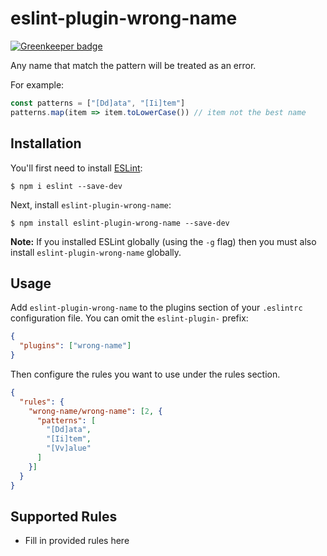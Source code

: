 # eslint-plugin-wrong-name

[![Greenkeeper badge](https://badges.greenkeeper.io/whiteand/eslint-plugin-wrong-name.svg)](https://greenkeeper.io/)

Any name that match the pattern will be treated as an error.

For example:

```javascript
const patterns = ["[Dd]ata", "[Ii]tem"]
patterns.map(item => item.toLowerCase()) // item not the best name
```

## Installation

You'll first need to install [ESLint](http://eslint.org):

```
$ npm i eslint --save-dev
```

Next, install `eslint-plugin-wrong-name`:

```
$ npm install eslint-plugin-wrong-name --save-dev
```

**Note:** If you installed ESLint globally (using the `-g` flag) then you must also install `eslint-plugin-wrong-name` globally.

## Usage

Add `eslint-plugin-wrong-name` to the plugins section of your `.eslintrc` configuration file. You can omit the `eslint-plugin-` prefix:

```json
{
  "plugins": ["wrong-name"]
}
```

Then configure the rules you want to use under the rules section.

```json
{
  "rules": {
    "wrong-name/wrong-name": [2, {
      "patterns": [
        "[Dd]ata",
        "[Ii]tem",
        "[Vv]alue"
      ]
    }]
  }
}
```

## Supported Rules

- Fill in provided rules here
